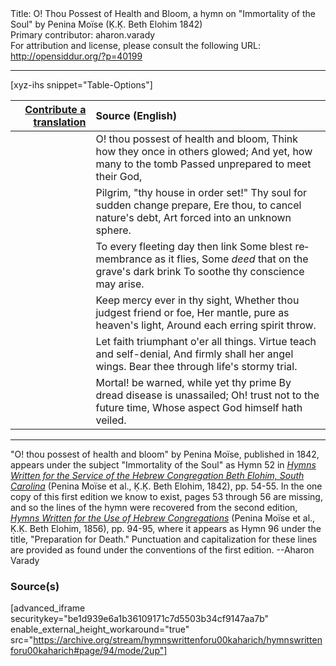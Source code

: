 <html>
<head></head>
<body>
Title: O! Thou Possest of Health and Bloom, a hymn on "Immortality of the Soul" by Penina Moïse (Ḳ.Ḳ. Beth Elohim 1842)<br />
Primary contributor: aharon.varady<br />
For attribution and license, please consult the following URL: <a href="http://opensiddur.org/?p=40199">http://opensiddur.org/?p=40199</a>
<p />
<hr />

[xyz-ihs snippet="Table-Options"]<table style="margin-left: auto;margin-right: auto;" class="draggable">
<thead><tr><th id="x" style="text-align: right;"><a href="/translate/" target="_blank" rel="noopener">Contribute a translation</a></th><th style="text-align: left;">Source (English)</th></tr></thead>
<tbody>
<tr><td style="vertical-align:top;">
<div class="liturgy" lang="he" style="text-align: right;">

</div></td>

<td style="vertical-align:top;">
<div class="english" lang="en" style="text-align: left;">
O! thou possest of health and bloom, 
Think how they once in others glowed; 
And yet, how many to the tomb 
Passed unprepared to meet their God, 
</div></td></tr>


<tr><td style="vertical-align:top;">
<div class="liturgy" lang="he" style="text-align: right;">

</div></td>

<td style="vertical-align:top;">
<div class="english" lang="en" style="text-align: left;">
Pilgrim, "thy house in order set!" 
Thy soul for sudden change prepare, 
Ere thou, to cancel nature's debt, 
Art forced into an unknown sphere. 
</div></td></tr>


<tr><td style="vertical-align:top;">
<div class="liturgy" lang="he" style="text-align: right;">

</div></td>

<td style="vertical-align:top;">
<div class="english" lang="en" style="text-align: left;">
To every fleeting day then link 
Some blest remembrance as it flies, 
Some <em>deed</em> that on the grave's dark brink 
To soothe thy conscience may arise. 
</div></td></tr>


<tr><td style="vertical-align:top;">
<div class="liturgy" lang="he" style="text-align: right;">

</div></td>

<td style="vertical-align:top;">
<div class="english" lang="en" style="text-align: left;">
Keep mercy ever in thy sight, 
Whether thou judgest friend or foe, 
Her mantle, pure as heaven's light, 
Around each erring spirit throw. 
</div></td></tr>


<tr><td style="vertical-align:top;">
<div class="liturgy" lang="he" style="text-align: right;">

</div></td>

<td style="vertical-align:top;">
<div class="english" lang="en" style="text-align: left;">
Let faith triumphant o'er all things. 
Virtue teach and self-denial, 
And firmly shall her angel wings. 
Bear thee through life's stormy trial. 
</div></td></tr>


<tr><td style="vertical-align:top;">
<div class="liturgy" lang="he" style="text-align: right;">

</div></td>

<td style="vertical-align:top;">
<div class="english" lang="en" style="text-align: left;">
Mortal! be warned, while yet thy prime 
By dread disease is unassailed; 
Oh! trust not to the future time, 
Whose aspect God himself hath veiled.
</div></td></tr>
</tbody></table>

<hr />

"O! thou possest of health and bloom" by Penina Moïse, published in 1842, appears under the subject "Immortality of the Soul" as Hymn 52 in <em><a href="/?p=39305">Hymns Written for the Service of the Hebrew Congregation Beth Elohim, South Carolina</a></em> (Penina Moïse et al., Ḳ.Ḳ. Beth Elohim, 1842), pp. 54-55. In the one copy of this first edition we know to exist, pages 53 through 56 are missing, and so the lines of the hymn were recovered from the second edition, <em><a href="/?p=39305">Hymns Written for the Use of Hebrew Congregations</a></em> (Penina Moïse et al., Ḳ.Ḳ. Beth Elohim, 1856), pp. 94-95, where it appears as Hymn 96 under the title, "Preparation for Death." Punctuation and capitalization for these lines are provided as found under the conventions of the first edition. --Aharon Varady

<h3>Source(s)</h3>

[advanced_iframe securitykey="be1d939e6a1b36109171c7d5503b34cf9147aa7b" enable_external_height_workaround="true" src="https://archive.org/stream/hymnswrittenforu00kaharich/hymnswrittenforu00kaharich#page/94/mode/2up"]

&nbsp; 
</body>
</html>